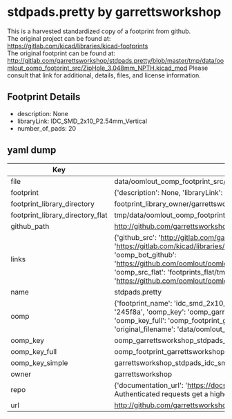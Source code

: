# stdpads.pretty by garrettsworkshop  
This is a harvested standardized copy of a footprint from github.  
The original project can be found at:  
https://gitlab.com/kicad/libraries/kicad-footprints  
The original footprint can be found at:
http://gitlab.com/garrettsworkshop/stdpads.pretty/blob/master/tmp/data/oomlout_oomp_footprint_src/ZipHole_3.048mm_NPTH.kicad_mod
Please consult that link for additional, details, files, and license information.  
## Footprint Details
* description: None  
* libraryLink: IDC_SMD_2x10_P2.54mm_Vertical  
* number_of_pads: 20  
## yaml dump  
| Key | Value |  
| --- | --- |  
| file | data/oomlout_oomp_footprint_src/stdpads.pretty/IDC_SMD_2x10_P2.54mm_Vertical.kicad_mod |  
| footprint | {'description': None, 'libraryLink': 'IDC_SMD_2x10_P2.54mm_Vertical', 'number_of_pads': 20} |  
| footprint_library_directory | footprint_library_owner/garrettsworkshop_stdpads.pretty |  
| footprint_library_directory_flat | tmp/data/oomlout_oomp_footprint_src/footprints_flat/garrettsworkshop_stdpads_idc_smd_2x10_p2_54mm_vertical/working |  
| github_path | http://github.com/garrettsworkshop/stdpads.pretty/blob/master/tmp/data/oomlout_oomp_footprint_src/IDC_SMD_2x10_P2.54mm_Vertical.kicad_mod |  
| links | {'github_src': 'http://gitlab.com/garrettsworkshop/stdpads.pretty/blob/master/tmp/data/oomlout_oomp_footprint_src/ZipHole_3.048mm_NPTH.kicad_mod', 'github_src_repo': 'https://gitlab.com/kicad/libraries/kicad-footprints', 'oomp_bot': 'tmp/data/oomlout_oomp_footprint_src/footprints/garrettsworkshop_stdpads_idc_smd_2x10_p2_54mm_vertical/working', 'oomp_bot_github': 'https://github.com/oomlout/oomlout_oomp_footprint_bot/tree/main/tmp/data/oomlout_oomp_footprint_src/footprints/garrettsworkshop_stdpads_idc_smd_2x10_p2_54mm_vertical/working', 'oomp_src_flat': 'footprints_flat/tmp/data/oomlout_oomp_footprint_src/footprints_flat/garrettsworkshop_stdpads_idc_smd_2x10_p2_54mm_vertical/working', 'oomp_src_flat_github': 'https://github.com/oomlout/oomlout_oomp_footprint_src/tree/main/tmp/data/oomlout_oomp_footprint_src/footprints_flat/garrettsworkshop_stdpads_idc_smd_2x10_p2_54mm_vertical/working'} |  
| name | stdpads.pretty |  
| oomp | {'footprint_name': 'idc_smd_2x10_p2_54mm_vertical', 'library_name': 'stdpads', 'md5': '245f8a51ba3d811968e7d24b863cf245', 'md5_10': '245f8a51ba', 'md5_5': '245f8', 'md5_6': '245f8a', 'oomp_key': 'oomp_garrettsworkshop_stdpads_idc_smd_2x10_p2_54mm_vertical', 'oomp_key_extra': 'oomp_footprint_garrettsworkshop_stdpads_idc_smd_2x10_p2_54mm_vertical', 'oomp_key_full': 'oomp_footprint_garrettsworkshop_stdpads_idc_smd_2x10_p2_54mm_vertical_245f8a', 'oomp_key_simple': 'garrettsworkshop_stdpads_idc_smd_2x10_p2_54mm_vertical', 'original_filename': 'data/oomlout_oomp_footprint_src/stdpads.pretty/IDC_SMD_2x10_P2.54mm_Vertical.kicad_mod', 'owner_name': 'garrettsworkshop'} |  
| oomp_key | oomp_garrettsworkshop_stdpads_idc_smd_2x10_p2_54mm_vertical |  
| oomp_key_full | oomp_footprint_garrettsworkshop_stdpads_idc_smd_2x10_p2_54mm_vertical |  
| oomp_key_simple | garrettsworkshop_stdpads_idc_smd_2x10_p2_54mm_vertical |  
| owner | garrettsworkshop |  
| repo | {'documentation_url': 'https://docs.github.com/rest/overview/resources-in-the-rest-api#rate-limiting', 'message': "API rate limit exceeded for 84.66.142.224. (But here's the good news: Authenticated requests get a higher rate limit. Check out the documentation for more details.)"} |  
| url | http://github.com/garrettsworkshop/stdpads.pretty |  

